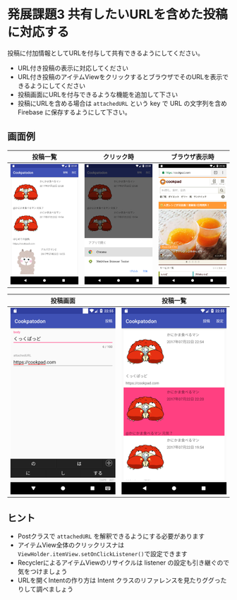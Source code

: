 # 発展課題3 共有したいURLを含めた投稿に対応する

投稿に付加情報としてURLを付与して共有できるようにしてください。

- URL付き投稿の表示に対応してください
- URL付き投稿のアイテムViewをクリックするとブラウザでそのURLを表示できるようにしてください
- 投稿画面にURLを付与できるような機能を追加して下さい
- 投稿にURLを含める場合は `attachedURL` という key で URL の文字列を含め Firebase に保存するようにして下さい。

## 画面例

|投稿一覧|クリック時|ブラウザ表示時|
|:---:|:---:|:---:|
|<img src="./images/20170727110718_kadai_03_01.png" width="400" />|<img src="./images/20170727110722_kadai_03_02.png" width="400" />|<img src="./images/20170727110726_kadai_03_03.png" width="400" />|

|投稿画面|投稿一覧|
|:---:|:---:|
|<img src="./images/20170727110730_kadai_03_04.png" width="400" />|<img src="./images/20170727110734_kadai_03_05.png" width="400" />|

## ヒント

- Postクラスで `attachedURL` を解釈できるようにする必要があります
- アイテムView全体のクリックリスナは`ViewHolder.itemView.setOnClickListener()`で設定できます
- RecyclerによるアイテムViewのリサイクルは listener の設定も引き継ぐので気をつけましょう
- URLを開くIntentの作り方は Intent クラスのリファレンスを見たりググったりして調べましょう
